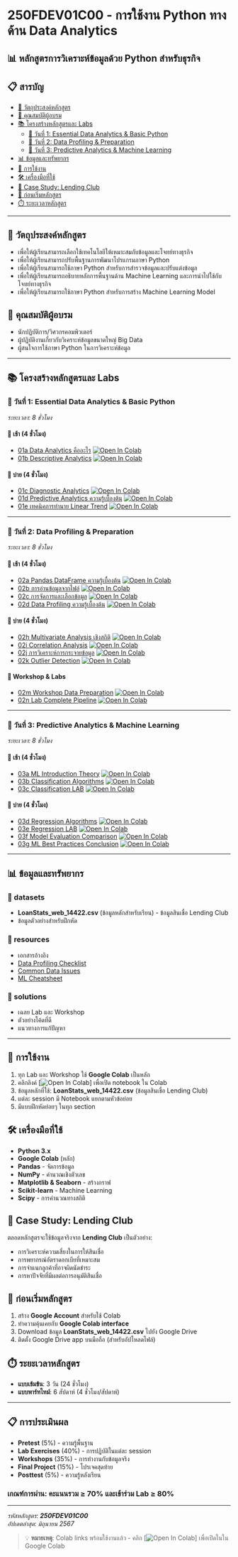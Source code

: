 # 250FDEV01C00 - การใช้งาน Python ทางด้าน Data Analytics
## 📊 หลักสูตรการวิเคราะห์ข้อมูลด้วย Python สำหรับธุรกิจ

## 📋 สารบัญ
- [🎯 วัตถุประสงค์หลักสูตร](#-วัตถุประสงค์หลักสูตร)
- [👥 คุณสมบัติผู้อบรม](#-คุณสมบัติผู้อบรม)
- [📚 โครงสร้างหลักสูตรและ Labs](#-โครงสร้างหลักสูตรและ-labs)
  - [📁 วันที่ 1: Essential Data Analytics & Basic Python](#-วันที่-1-essential-data-analytics--basic-python)
  - [📁 วันที่ 2: Data Profiling & Preparation](#-วันที่-2-data-profiling--preparation)
  - [📁 วันที่ 3: Predictive Analytics & Machine Learning](#-วันที่-3-predictive-analytics--machine-learning)
- [📊 ข้อมูลและทรัพยากร](#-ข้อมูลและทรัพยากร)
- [🔧 การใช้งาน](#-การใช้งาน)
- [🛠️ เครื่องมือที่ใช้](#️-เครื่องมือที่ใช้)
- [📖 Case Study: Lending Club](#-case-study-lending-club)
- [🚀 ก่อนเริ่มหลักสูตร](#-ก่อนเริ่มหลักสูตร)
- [⏱️ ระยะเวลาหลักสูตร](#️-ระยะเวลาหลักสูตร)

---

## 🎯 วัตถุประสงค์หลักสูตร
- เพื่อให้ผู้เรียนสามารถเลือกใช้เทคโนโลยีให้เหมาะสมกับข้อมูลและโจทย์ทางธุรกิจ
- เพื่อให้ผู้เรียนสามารถปรับพื้นฐานการพัฒนาโปรแกรมภาษา Python
- เพื่อให้ผู้เรียนสามารถใช้ภาษา Python สำหรับการสำรวจข้อมูลและปรับแต่งข้อมูล
- เพื่อให้ผู้เรียนสามารถอธิบายหลักการพื้นฐานด้าน Machine Learning และการนำไปใช้กับโจทย์ทางธุรกิจ
- เพื่อให้ผู้เรียนสามารถใช้ภาษา Python สำหรับการสร้าง Machine Learning Model

## 👥 คุณสมบัติผู้อบรม
- นักปฏิบัติการ/วิศวกรคอมพิวเตอร์
- ผู้ปฏิบัติงานเกี่ยวกับวิเคราะห์ข้อมูลขนาดใหญ่ Big Data
- ผู้สนใจการใช้ภาษา Python ในการวิเคราะห์ข้อมูล

---

## 📚 โครงสร้างหลักสูตรและ Labs

### 📁 วันที่ 1: Essential Data Analytics & Basic Python
*ระยะเวลา: 8 ชั่วโมง*

#### 🌅 เช้า (4 ชั่วโมง)
- [01a Data Analytics คืออะไร](https://colab.research.google.com/github/amornpan/NT_Python_for_Data_Analytics/blob/master/01_Essential_Data_Analytics_Basic_Python/01a_Data_Analytics_คืออะไร.ipynb) [![Open In Colab](https://colab.research.google.com/assets/colab-badge.svg)](https://colab.research.google.com/github/amornpan/NT_Python_for_Data_Analytics/blob/master/01_Essential_Data_Analytics_Basic_Python/01a_Data_Analytics_คืออะไร.ipynb)
- [01b Descriptive Analytics](https://colab.research.google.com/github/amornpan/NT_Python_for_Data_Analytics/blob/master/01_Essential_Data_Analytics_Basic_Python/01b_Descriptive_Analytics.ipynb) [![Open In Colab](https://colab.research.google.com/assets/colab-badge.svg)](https://colab.research.google.com/github/amornpan/NT_Python_for_Data_Analytics/blob/master/01_Essential_Data_Analytics_Basic_Python/01b_Descriptive_Analytics.ipynb)

#### 🌆 บ่าย (4 ชั่วโมง)
- [01c Diagnostic Analytics](https://colab.research.google.com/github/amornpan/NT_Python_for_Data_Analytics/blob/master/01_Essential_Data_Analytics_Basic_Python/01c_Diagnostic_Analytics.ipynb) [![Open In Colab](https://colab.research.google.com/assets/colab-badge.svg)](https://colab.research.google.com/github/amornpan/NT_Python_for_Data_Analytics/blob/master/01_Essential_Data_Analytics_Basic_Python/01c_Diagnostic_Analytics.ipynb)
- [01d Predictive Analytics ความรู้เบื้องต้น](https://colab.research.google.com/github/amornpan/NT_Python_for_Data_Analytics/blob/master/01_Essential_Data_Analytics_Basic_Python/01d_Predictive_Analytics_ความรู้เบื้องต้น.ipynb) [![Open In Colab](https://colab.research.google.com/assets/colab-badge.svg)](https://colab.research.google.com/github/amornpan/NT_Python_for_Data_Analytics/blob/master/01_Essential_Data_Analytics_Basic_Python/01d_Predictive_Analytics_ความรู้เบื้องต้น.ipynb)
- [01e เทคนิคการทำนาย Linear Trend](https://colab.research.google.com/github/amornpan/NT_Python_for_Data_Analytics/blob/master/01_Essential_Data_Analytics_Basic_Python/01e_เทคนิคการทำนาย_Linear_Trend.ipynb) [![Open In Colab](https://colab.research.google.com/assets/colab-badge.svg)](https://colab.research.google.com/github/amornpan/NT_Python_for_Data_Analytics/blob/master/01_Essential_Data_Analytics_Basic_Python/01e_เทคนิคการทำนาย_Linear_Trend.ipynb)

---

### 📁 วันที่ 2: Data Profiling & Preparation  
*ระยะเวลา: 8 ชั่วโมง*

#### 🌅 เช้า (4 ชั่วโมง)
- [02a Pandas DataFrame ความรู้เบื้องต้น](https://colab.research.google.com/github/amornpan/NT_Python_for_Data_Analytics/blob/master/02_Data_Profiling_Preparation/02a_Pandas_DataFrame_ความรู้เบื้องต้น.ipynb) [![Open In Colab](https://colab.research.google.com/assets/colab-badge.svg)](https://colab.research.google.com/github/amornpan/NT_Python_for_Data_Analytics/blob/master/02_Data_Profiling_Preparation/02a_Pandas_DataFrame_ความรู้เบื้องต้น.ipynb)
- [02b การอ่านข้อมูลจากไฟล์](https://colab.research.google.com/github/amornpan/NT_Python_for_Data_Analytics/blob/master/02_Data_Profiling_Preparation/02b_การอ่านข้อมูลจากไฟล์.ipynb) [![Open In Colab](https://colab.research.google.com/assets/colab-badge.svg)](https://colab.research.google.com/github/amornpan/NT_Python_for_Data_Analytics/blob/master/02_Data_Profiling_Preparation/02b_การอ่านข้อมูลจากไฟล์.ipynb)
- [02c การจัดการและเลือกข้อมูล](https://colab.research.google.com/github/amornpan/NT_Python_for_Data_Analytics/blob/master/02_Data_Profiling_Preparation/02c_การจัดการและเลือกข้อมูล.ipynb) [![Open In Colab](https://colab.research.google.com/assets/colab-badge.svg)](https://colab.research.google.com/github/amornpan/NT_Python_for_Data_Analytics/blob/master/02_Data_Profiling_Preparation/02c_การจัดการและเลือกข้อมูล.ipynb)
- [02d Data Profiling ความรู้เบื้องต้น](https://colab.research.google.com/github/amornpan/NT_Python_for_Data_Analytics/blob/master/02_Data_Profiling_Preparation/02d_Data_Profiling_ความรู้เบื้องต้น.ipynb) [![Open In Colab](https://colab.research.google.com/assets/colab-badge.svg)](https://colab.research.google.com/github/amornpan/NT_Python_for_Data_Analytics/blob/master/02_Data_Profiling_Preparation/02d_Data_Profiling_ความรู้เบื้องต้น.ipynb)

#### 🌆 บ่าย (4 ชั่วโมง)
- [02h Multivariate Analysis เชิงสถิติ](https://colab.research.google.com/github/amornpan/NT_Python_for_Data_Analytics/blob/master/02_Data_Profiling_Preparation/02h_Multivariate_Analysis_เชิงสถิติ.ipynb) [![Open In Colab](https://colab.research.google.com/assets/colab-badge.svg)](https://colab.research.google.com/github/amornpan/NT_Python_for_Data_Analytics/blob/master/02_Data_Profiling_Preparation/02h_Multivariate_Analysis_เชิงสถิติ.ipynb)
- [02i Correlation Analysis](https://colab.research.google.com/github/amornpan/NT_Python_for_Data_Analytics/blob/master/02_Data_Profiling_Preparation/02i_Correlation_Analysis.ipynb) [![Open In Colab](https://colab.research.google.com/assets/colab-badge.svg)](https://colab.research.google.com/github/amornpan/NT_Python_for_Data_Analytics/blob/master/02_Data_Profiling_Preparation/02i_Correlation_Analysis.ipynb)
- [02j การวิเคราะห์การกระจายข้อมูล](https://colab.research.google.com/github/amornpan/NT_Python_for_Data_Analytics/blob/master/02_Data_Profiling_Preparation/02j_การวิเคราะห์การกระจายข้อมูล.ipynb) [![Open In Colab](https://colab.research.google.com/assets/colab-badge.svg)](https://colab.research.google.com/github/amornpan/NT_Python_for_Data_Analytics/blob/master/02_Data_Profiling_Preparation/02j_การวิเคราะห์การกระจายข้อมูล.ipynb)
- [02k Outlier Detection](https://colab.research.google.com/github/amornpan/NT_Python_for_Data_Analytics/blob/master/02_Data_Profiling_Preparation/02k_Outlier_Detection.ipynb) [![Open In Colab](https://colab.research.google.com/assets/colab-badge.svg)](https://colab.research.google.com/github/amornpan/NT_Python_for_Data_Analytics/blob/master/02_Data_Profiling_Preparation/02k_Outlier_Detection.ipynb)

#### 🔧 Workshop & Labs
- [02m Workshop Data Preparation](https://colab.research.google.com/github/amornpan/NT_Python_for_Data_Analytics/blob/master/02_Data_Profiling_Preparation/02m_Workshop_Data_Preparation.ipynb) [![Open In Colab](https://colab.research.google.com/assets/colab-badge.svg)](https://colab.research.google.com/github/amornpan/NT_Python_for_Data_Analytics/blob/master/02_Data_Profiling_Preparation/02m_Workshop_Data_Preparation.ipynb)
- [02n Lab Complete Pipeline](https://colab.research.google.com/github/amornpan/NT_Python_for_Data_Analytics/blob/master/02_Data_Profiling_Preparation/02n_Lab_Complete_Pipeline.ipynb) [![Open In Colab](https://colab.research.google.com/assets/colab-badge.svg)](https://colab.research.google.com/github/amornpan/NT_Python_for_Data_Analytics/blob/master/02_Data_Profiling_Preparation/02n_Lab_Complete_Pipeline.ipynb)

---

### 📁 วันที่ 3: Predictive Analytics & Machine Learning
*ระยะเวลา: 8 ชั่วโมง*

#### 🌅 เช้า (4 ชั่วโมง)  
- [03a ML Introduction Theory](https://colab.research.google.com/github/amornpan/NT_Python_for_Data_Analytics/blob/master/03_Predictive_Analytics_Machine_Learning/03a_ML_Introduction_Theory.ipynb) [![Open In Colab](https://colab.research.google.com/assets/colab-badge.svg)](https://colab.research.google.com/github/amornpan/NT_Python_for_Data_Analytics/blob/master/03_Predictive_Analytics_Machine_Learning/03a_ML_Introduction_Theory.ipynb)
- [03b Classification Algorithms](https://colab.research.google.com/github/amornpan/NT_Python_for_Data_Analytics/blob/master/03_Predictive_Analytics_Machine_Learning/03b_Classification_Algorithms.ipynb) [![Open In Colab](https://colab.research.google.com/assets/colab-badge.svg)](https://colab.research.google.com/github/amornpan/NT_Python_for_Data_Analytics/blob/master/03_Predictive_Analytics_Machine_Learning/03b_Classification_Algorithms.ipynb)
- [03c Classification LAB](https://colab.research.google.com/github/amornpan/NT_Python_for_Data_Analytics/blob/master/03_Predictive_Analytics_Machine_Learning/03c_Classification_LAB.ipynb) [![Open In Colab](https://colab.research.google.com/assets/colab-badge.svg)](https://colab.research.google.com/github/amornpan/NT_Python_for_Data_Analytics/blob/master/03_Predictive_Analytics_Machine_Learning/03c_Classification_LAB.ipynb)

#### 🌆 บ่าย (4 ชั่วโมง)
- [03d Regression Algorithms](https://colab.research.google.com/github/amornpan/NT_Python_for_Data_Analytics/blob/master/03_Predictive_Analytics_Machine_Learning/03d_Regression_Algorithms.ipynb) [![Open In Colab](https://colab.research.google.com/assets/colab-badge.svg)](https://colab.research.google.com/github/amornpan/NT_Python_for_Data_Analytics/blob/master/03_Predictive_Analytics_Machine_Learning/03d_Regression_Algorithms.ipynb)
- [03e Regression LAB](https://colab.research.google.com/github/amornpan/NT_Python_for_Data_Analytics/blob/master/03_Predictive_Analytics_Machine_Learning/03e_Regression_LAB.ipynb) [![Open In Colab](https://colab.research.google.com/assets/colab-badge.svg)](https://colab.research.google.com/github/amornpan/NT_Python_for_Data_Analytics/blob/master/03_Predictive_Analytics_Machine_Learning/03e_Regression_LAB.ipynb)
- [03f Model Evaluation Comparison](https://colab.research.google.com/github/amornpan/NT_Python_for_Data_Analytics/blob/master/03_Predictive_Analytics_Machine_Learning/03f_Model_Evaluation_Comparison.ipynb) [![Open In Colab](https://colab.research.google.com/assets/colab-badge.svg)](https://colab.research.google.com/github/amornpan/NT_Python_for_Data_Analytics/blob/master/03_Predictive_Analytics_Machine_Learning/03f_Model_Evaluation_Comparison.ipynb)
- [03g ML Best Practices Conclusion](https://colab.research.google.com/github/amornpan/NT_Python_for_Data_Analytics/blob/master/03_Predictive_Analytics_Machine_Learning/03g_ML_Best_Practices_Conclusion.ipynb) [![Open In Colab](https://colab.research.google.com/assets/colab-badge.svg)](https://colab.research.google.com/github/amornpan/NT_Python_for_Data_Analytics/blob/master/03_Predictive_Analytics_Machine_Learning/03g_ML_Best_Practices_Conclusion.ipynb)

---

## 📊 ข้อมูลและทรัพยากร

### 📁 datasets
- **LoanStats_web_14422.csv** (ข้อมูลหลักสำหรับเรียน) - ข้อมูลสินเชื่อ Lending Club
- ข้อมูลตัวอย่างสำหรับฝึกหัด

### 📁 resources  
- เอกสารอ้างอิง
- [Data Profiling Checklist](./02_Data_Profiling_Preparation/data_profiling_checklist.md)
- [Common Data Issues](./02_Data_Profiling_Preparation/common_data_issues.md)
- [ML Cheatsheet](./03_Predictive_Analytics_Machine_Learning/ml_cheatsheet.md)

### 📁 solutions
- เฉลย Lab และ Workshop
- ตัวอย่างโค้ดที่ดี  
- แนวทางการแก้ปัญหา

---

## 🔧 การใช้งาน
1. ทุก Lab และ Workshop ใช้ **Google Colab** เป็นหลัก
2. คลิกลิงค์ [![Open In Colab](https://colab.research.google.com/assets/colab-badge.svg)] เพื่อเปิด notebook ใน Colab
3. ข้อมูลหลักที่ใช้: **LoanStats_web_14422.csv** (ข้อมูลสินเชื่อ Lending Club)
4. แต่ละ session มี Notebook แยกตามหัวข้อย่อย
5. มีแบบฝึกหัดย่อยๆ ในทุก section

## 🛠️ เครื่องมือที่ใช้
- **Python 3.x**
- **Google Colab** (หลัก)
- **Pandas** - จัดการข้อมูล
- **NumPy** - คำนวณเชิงตัวเลข
- **Matplotlib & Seaborn** - สร้างกราฟ
- **Scikit-learn** - Machine Learning
- **Scipy** - การคำนวณทางสถิติ

## 📖 Case Study: Lending Club
ตลอดหลักสูตรจะใช้ข้อมูลจริงจาก **Lending Club** เป็นตัวอย่าง:
- การวิเคราะห์ความเสี่ยงในการให้สินเชื่อ
- การพยากรณ์อัตราดอกเบียที่เหมาะสม
- การจำแนกลูกค้าที่อาจผิดนัดชำระ
- การหาปัจจัยที่มีผลต่อการอนุมัติสินเชื่อ

## 🚀 ก่อนเริ่มหลักสูตร
1. สร้าง **Google Account** สำหรับใช้ Colab
2. ทำความคุ้นเคยกับ **Google Colab interface**
3. Download ข้อมูล **LoanStats_web_14422.csv** ไปยัง Google Drive
4. ติดตั้ง Google Drive app บนมือถือ (สำหรับอัปโหลดไฟล์)

## ⏱️ ระยะเวลาหลักสูตร
- **แบบเข้มข้น**: 3 วัน (24 ชั่วโมง)
- **แบบพาร์ทไทม์**: 6 สัปดาห์ (4 ชั่วโมง/สัปดาห์)

---

## 📋 การประเมินผล
- **Pretest** (5%) - ความรู้พื้นฐาน
- **Lab Exercises** (40%) - การปฏิบัติในแต่ละ session  
- **Workshops** (35%) - การทำงานกับข้อมูลจริง
- **Final Project** (15%) - โปรเจคสุดท้าย
- **Posttest** (5%) - ความรู้หลังเรียน

### เกณฑ์การผ่าน: คะแนนรวม ≥ 70% และเข้าร่วม Lab ≥ 80%

---

*รหัสหลักสูตร: **250FDEV01C00***  
*อัปเดตล่าสุด: มิถุนายน 2567*

> 💡 **หมายเหตุ**: Colab links พร้อมใช้งานแล้ว - คลิก [![Open In Colab](https://colab.research.google.com/assets/colab-badge.svg)] เพื่อเปิดในใน Google Colab